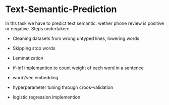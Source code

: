 # Text-Semantic-Prediction
In ths task we have to predict text semantic: wether phone review is positive or negative. 
Steps undertaken:
* Cleaning datasets from wrong untyped lines, lowering words

* Skipping stop words

* Lemmatization

* tf-idf implemantion to count weight of each word in a sentence

* word2vec embedding

* hyperparameter tuning through croos-validation

* logistic regression implemention
